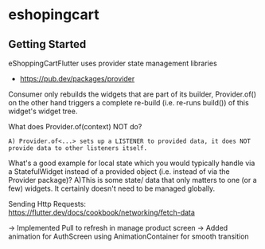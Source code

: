 # eshopingcart


## Getting Started
eShoppingCartFlutter uses provider state management libraries 

- https://pub.dev/packages/provider

Consumer only rebuilds the widgets that are part of its builder, Provider.of() on the other hand triggers a complete re-build (i.e. re-runs build()) of this widget's widget tree.

What does Provider.of<SomeData>(context) NOT do?

	A) Provider.of<...> sets up a LISTENER to provided data, it does NOT provide data to other listeners itself.

What's a good example for local state which you would typically handle via a StatefulWidget instead of a provided object (i.e. instead of via the Provider package)?
	A)This is some state/ data that only matters to one (or a few) widgets. It certainly doesn't need to be managed globally.


Sending Http Requests: https://flutter.dev/docs/cookbook/networking/fetch-data


-> Implemented Pull to refresh in manage product screen
-> Added animation for AuthScreen using AnimationContainer for smooth transition
